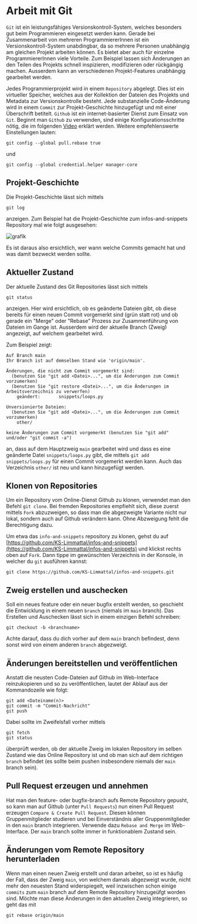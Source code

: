 # Arbeit mit Git

`Git` ist ein leistungsfähiges Versionskontroll-System, welches besonders gut beim Programmieren eingesetzt werden kann.
Gerade bei Zusammenarbeit von mehreren ProgrammiererInnen ist ein Versionskontroll-System unabdingbar, da so mehrere Personen
unabhängig am gleichen Projekt arbeiten können. Es bietet aber auch für einzelne ProgrammiererInnen viele Vorteile. 
Zum Beispiel lassen sich Änderungen an den Teilen des Projekts schnell inspizieren, modifizieren oder rückgängig machen.
Ausserdem kann an verschiedenen Projekt-Features unabhängig gearbeitet werden.

Jedes Programmierprojekt wird in einem `Repository` abgelegt. Dies ist ein virtueller Speicher, welches aus der Kollektion 
der Dateien des Projekts und Metadata zur Versionskontrolle besteht. Jede substanzielle Code-Änderung 
wird in einem `Commit` zur Projekt-Geschichte hinzugefügt und mit einer Überschrift betitelt.
`Github` ist ein internet-basierter Dienst zum Einsatz von `Git`. Beginnt man `Github` zu verwenden, sind einige Konfigurationsschritte nötig,
die im folgenden [Video](https://www.youtube.com/watch?v=kHkQnuYzwoo) erklärt werden. Weitere empfehlenswerte Einstellungen lauten:
```
git config --global pull.rebase true
```
und

```
git config --global credential.helper manager-core
```

## Projekt-Geschichte

Die Projekt-Geschichte lässt sich mittels 
```
git log
```
anzeigen. Zum Beispiel hat die Projekt-Geschichte zum infos-and-snippets Repository mal wie folgt ausgesehen:

![grafik](https://user-images.githubusercontent.com/40485433/131213722-0036b625-5480-4bc8-9c74-214081c4cc6d.png)

Es ist daraus also ersichtlich, wer wann welche Commits gemacht hat und was damit bezweckt werden sollte.

## Aktueller Zustand

Der aktuelle Zustand des Git Repositories lässt sich mittels
```
git status
```
anzeigen. Hier wird ersichtlich, ob es geänderte Dateien gibt, ob diese bereits für einen neuen Commit vorgemerkt sind (grün statt rot) und ob gerade ein
"Merge" oder "Rebase" Prozess zur Zusammenführung von Dateien im Gange ist. Ausserdem wird der aktuelle Branch (Zweig) angezeigt, auf welchem gearbeitet wird.

Zum Beispiel zeigt:
```
Auf Branch main
Ihr Branch ist auf demselben Stand wie 'origin/main'.

Änderungen, die nicht zum Commit vorgemerkt sind:
  (benutzen Sie "git add <Datei>...", um die Änderungen zum Commit vorzumerken)
  (benutzen Sie "git restore <Datei>...", um die Änderungen im Arbeitsverzeichnis zu verwerfen)
	geändert:       snippets/loops.py

Unversionierte Dateien:
  (benutzen Sie "git add <Datei>...", um die Änderungen zum Commit vorzumerken)
	other/

keine Änderungen zum Commit vorgemerkt (benutzen Sie "git add" und/oder "git commit -a")
```
an, dass auf dem Hauptzweig `main` gearbeitet wird und dass es eine geänderte Datei `snippets/loops.py` gibt, die mittels `git add snippets/loops.py` 
für einen Commit vorgemerkt werden kann. Auch das Verzeichnis `other/` ist neu und kann hinzugefügt werden.

## Klonen von Repositories

Um ein Repository vom Online-Dienst Github zu klonen, verwendet man den Befehl `git clone`. Bei fremden Repositories empfiehlt sich, diese zuerst 
mittels `Fork` abzuzweigen, so dass man die abgezweigte Variante nicht nur lokal, sondern auch auf Github verändern kann. Ohne Abzweigung 
fehlt die Berechtigung dazu. 

Um etwa das `info-and-snippets` repository zu klonen, gehst du auf [https://github.com/KS-Limmattal/infos-and-snippets](https://github.com/KS-Limmattal/infos-and-snippets)
und klickst rechts oben auf `Fork`. 
Dann tippe im gewünschten Verzeichnis in der Konsole, in welcher du `git` ausführen kannst:
```
git clone https://github.com/KS-Limmattal/infos-and-snippets.git
```
## Zweig erstellen und auschecken

Soll ein neues feature oder ein neuer bugfix erstellt werden, so geschieht die Entwicklung in einem neuen `branch` (niemals im `main` branch).
Das Erstellen und Auschecken lässt sich in einem einzigen Befehl schreiben:

```
git checkout -b <branchname>
```
Achte darauf, dass du dich vorher auf dem `main` branch befindest, denn sonst wird von einem anderen `branch` abgezweigt.

## Änderungen bereitstellen und veröffentlichen

Anstatt die neusten Code-Dateien auf Github im Web-Interface reinzukopieren und so zu veröffentlichen, lautet der Ablauf aus der Kommandozeile wie folgt:

```
git add <Dateiname(n)>
git commit -m "Commit-Nachricht"
git push
```
Dabei sollte im Zweifelsfall vorher mittels
```
git fetch
git status
```
überprüft werden, ob der aktuelle Zweig im lokalen Repository im selben Zustand wie das Online Repository ist und ob man sich auf dem richtigen `branch` befindet (es sollte beim pushen insbesondere niemals der `main` branch sein).

## Pull Request erzeugen und annehmen

Hat man den feature- oder bugfix-branch aufs Remote Repository gepusht, so kann man auf Github (unter `Pull Requests`) nun einen Pull Request erzeugen `Compare & Create Pull Request`. Diesen können Gruppenmitglieder studieren und bei Einverständnis aller Gruppenmitglieder in den `main` branch integrieren. Verwende dazu `Rebase and Merge` im Web-Interface. Der `main` branch sollte immer in funktionablem Zustand sein. 

## Änderungen vom Remote Repository herunterladen

Wenn man einen neuen Zweig erstellt und daran arbeitet, so ist es häufig der Fall, dass der Zweig `main`, von welchem damals abgezweigt wurde, nicht mehr den neuesten Stand widerspiegelt, weil inzwischen schon einige `commits` zum `main` branch auf dem Remote Repository hinzugeüfgt worden sind. Möchte man diese Änderungen in den aktuellen Zweig integrieren, so geht das mit 

```
git rebase origin/main
```

